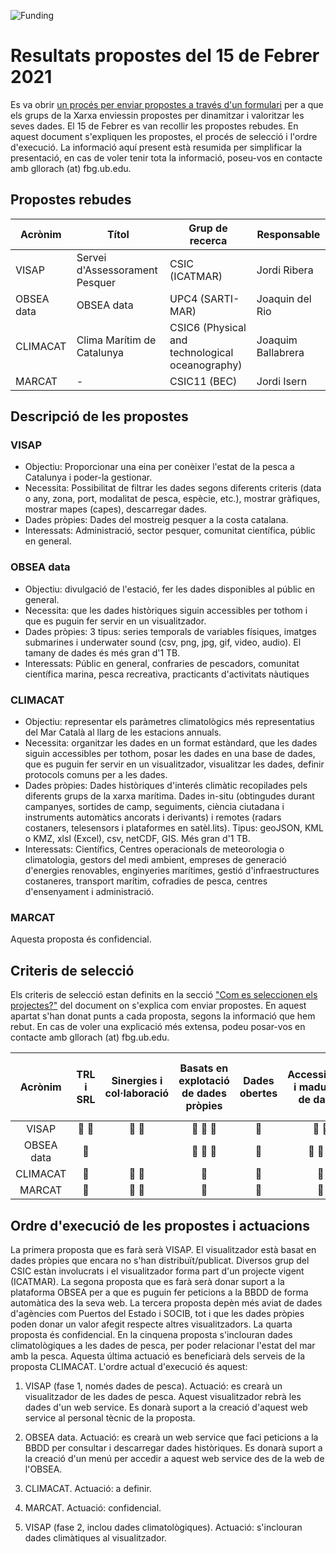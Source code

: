 ![Funding](https://github.com/BlueNetCatAccio4/BlueNetCatAccio4.github.io/blob/main/img/logos.png)
# Resultats propostes del 15 de Febrer 2021
Es va obrir [un procés per enviar propostes a través d'un formulari](propostes_actuacions_15febrer.md) per a que els grups de la Xarxa enviessin propostes per dinamitzar i valoritzar les seves dades. El 15 de Febrer es van recollir les propostes rebudes. En aquest document s'expliquen les propostes, el procés de selecció i l'ordre d'execució. La informació aquí present està resumida per simplificar la presentació, en cas de voler tenir tota la informació, poseu-vos en contacte amb gllorach (at) fbg.ub.edu.

## Propostes rebudes
| Acrònim        | Títol                       | Grup de recerca | Responsable      | 
| --------------- | ---------------           | ---------------  |  --------------- | 
| VISAP          | Servei d'Assessorament Pesquer | CSIC (ICATMAR)   | Jordi Ribera |
| OBSEA data     | OBSEA data                 | UPC4 (SARTI-MAR)   |  Joaquin del Rio |
| CLIMACAT       | Clima Marítim de Catalunya   | CSIC6 (Physical and technological oceanography) |Joaquim Ballabrera |
| MARCAT         | - | CSIC11 (BEC) |Jordi Isern |

## Descripció de les propostes
### VISAP
- Objectiu: Proporcionar una eina per conèixer l'estat de la pesca a Catalunya i poder-la gestionar.
- Necessita: Possibilitat de filtrar les dades segons diferents criteris (data o any, zona, port, modalitat de pesca, espècie, etc.), mostrar gràfiques, mostrar mapes (capes), descarregar dades.
- Dades pròpies: Dades del mostreig pesquer a la costa catalana.
- Interessats: Administració, sector pesquer, comunitat científica, públic en general.

### OBSEA data
- Objectiu: divulgació de l'estació, fer les dades disponibles al públic en general.
- Necessita: que les dades històriques siguin accessibles per tothom i que es puguin fer servir en un visualitzador.
- Dades pròpies: 3 tipus: series temporals de variables físiques, imatges submarines i underwater sound (csv, png, jpg, gif, video, audio). El tamany de dades és més gran d'1 TB.
- Interessats: Públic en general, confraries de pescadors, comunitat científica marina, pesca recreativa, practicants d'activitats nàutiques

### CLIMACAT
- Objectiu: representar els paràmetres climatològics més representatius del Mar Català al llarg de les estacions annuals.
- Necessita: organitzar les dades en un format estàndard, que les dades siguin accessibles per tothom, posar les dades en una base de dades, que es puguin fer servir en un visualitzador, visualitzar les dades, definir protocols comuns per a les dades.
- Dades pròpies: Dades històriques d'interés climàtic recopilades pels diferents grups de la xarxa marítima. Dades in-situ (obtingudes durant campanyes, sortides de camp, seguiments, ciència ciutadana i instruments automàtics ancorats i derivants) i remotes (radars costaners, telesensors i plataformes en satèl.lits). Tipus: geoJSON, KML o KMZ, xlsl (Excel), csv, netCDF, GIS. Més gran d'1 TB.
- Interessats: Científics, Centres operacionals de meteorologia o climatologia, gestors del medi ambient, empreses de generació d'energies renovables, enginyeries marítimes, gestió d'infraestructures costaneres, transport marítim, cofradies de pesca, centres d'ensenyament i administració.

### MARCAT
Aquesta proposta és confidencial.

## Criteris de selecció
Els criteris de selecció estan definits en la secció ["Com es seleccionen els projectes?"](propostes_actuacions.md#com-es-seleccionen-els-projectes) del document on s'explica com enviar propostes. En aquest apartat s'han donat punts a cada proposta, segons la informació que hem rebut. En cas de voler una explicació més extensa, podeu posar-vos en contacte amb gllorach (at) fbg.ub.edu. 

| Acrònim        | TRL i SRL  | Sinergies i col·laboració | Basats en explotació de dades pròpies | Dades obertes |  Accessibilitat i maduresa de dades | Ajuda tècnica | Associat a un projecte o contracte |
| :-----------: | :-----------: | :-----------: | :-----------: | :-----------: | :-----------: | :-----------: | :-----------: |
| VISAP          | &#x1F535; &#x1F535; | &#x1F535; &#x1F535; | &#x1F535; &#x1F535; &#x1F535;| &#x1F535; | &#x1F535; &#x1F535; | &#x1F535; &#x1F535; | &#x1F535; &#x1F535;&#x1F535; |
| OBSEA data     | &#x1F535; |   | &#x1F535; &#x1F535; &#x1F535; | &#x1F535; | &#x1F535; &#x1F535; &#x1F535; | &#x1F535; | &#x1F535; |
| CLIMACAT       | &#x1F535; | &#x1F535; &#x1F535;  | &#x1F535; | &#x1F535; |  &#x1F535; | &#x1F535; |  &#x1F535; |
| MARCAT         | &#x1F535; | &#x1F535; &#x1F535;  |  &#x1F535; | &#x1F535; |   &#x1F535; | &#x1F535; | |

## Ordre d'execució de les propostes i actuacions
La primera proposta que es farà serà VISAP. El visualitzador està basat en dades pròpies que encara no s'han distribuït/publicat. Diversos grup del CSIC estàn involucrats i el visualitzador forma part d'un projecte vigent (ICATMAR). La segona proposta que es farà serà donar suport a la plataforma OBSEA per a que es puguin fer peticions a la BBDD de forma automàtica des la seva web. La tercera proposta depèn més aviat de dades d'agències com Puertos del Estado i SOCIB, tot i que les dades pròpies poden donar un valor afegit respecte altres visualitzadors. La quarta proposta és confidencial. En la cinquena proposta s'inclouran dades climatològiques a les dades de pesca, per poder relacionar l'estat del mar amb la pesca. Aquesta última actuació es beneficiarà dels serveis de la proposta CLIMACAT. L'ordre actual d'execució és aquest:

1. VISAP (fase 1, només dades de pesca). Actuació: es crearà un visualitzador de les dades de pesca. Aquest visualitzador rebrà les dades d'un web service. Es donarà suport a la creació d'aquest web service al personal tècnic de la proposta. 

1. OBSEA data. Actuació: es crearà un web service que faci peticions a la BBDD per consultar i descarregar dades històriques. Es donarà suport a la creació d'un menú per accedir a aquest web service des de la web de l'OBSEA.

1. CLIMACAT. Actuació: a definir.

1. MARCAT. Actuació: confidencial.

1. VISAP (fase 2, inclou dades climatològiques). Actuació: s'inclouran dades climàtiques al visualitzador.
 
